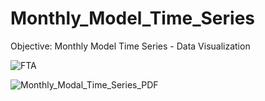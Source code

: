 # Monthly_Model_Time_Series
Objective: Monthly Model Time Series - Data Visualization

![FTA](https://user-images.githubusercontent.com/19572673/80660796-b9f8c700-8a5a-11ea-8800-c0f76cc3bfee.jpg)

![Monthly_Modal_Time_Series_PDF](https://user-images.githubusercontent.com/19572673/80660948-42776780-8a5b-11ea-8d8f-06e20cb6301a.PNG)
